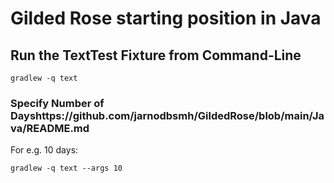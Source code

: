 # Gilded Rose starting position in Java

## Run the TextTest Fixture from Command-Line

```
gradlew -q text
```

### Specify Number of Dayshttps://github.com/jarnodbsmh/GildedRose/blob/main/Java/README.md

For e.g. 10 days:

```
gradlew -q text --args 10
```
